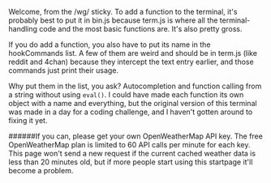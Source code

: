 Welcome, from the /wg/ sticky. To add a function to the terminal, it's probably best to put it in bin.js because term.js is where all the terminal-handling code and the most basic functions are. It's also pretty gross.

If you do add a function, you also have to put its name in the hookCommands list. A few of them are weird and should be in term.js (like reddit and 4chan) because they intercept the text entry earlier, and those commands just print their usage.

Why put them in the list, you ask? Autocompletion and function calling from a string without using `eval()`. I could have made each function its own object with a name and everything, but the original version of this terminal was made in a day for a coding challenge, and I haven't gotten around to fixing it yet.

######If you can, please get your own OpenWeatherMap API key.
The free OpenWeatherMap plan is limited to 60 API calls per minute for each key. This page won't send a new request if the current cached weather data is less than 20 minutes old, but if more people start using this startpage it'll become a problem.